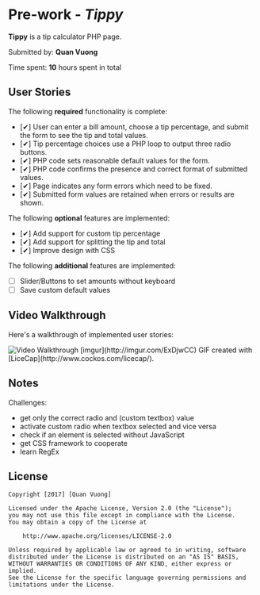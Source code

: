 # Pre-work - *Tippy*

**Tippy** is a tip calculator PHP page.

Submitted by: **Quan Vuong**

Time spent: **10** hours spent in total

## User Stories

The following **required** functionality is complete:
* [&#10004;] User can enter a bill amount, choose a tip percentage, and submit the form to see the tip and total values.
* [&#10004;] Tip percentage choices use a PHP loop to output three radio buttons.
* [&#10004;] PHP code sets reasonable default values for the form.
* [&#10004;] PHP code confirms the presence and correct format of submitted values.
* [&#10004;] Page indicates any form errors which need to be fixed.
* [&#10004;] Submitted form values are retained when errors or results are shown.

The following **optional** features are implemented:
* [&#10004;] Add support for custom tip percentage
* [&#10004;] Add support for splitting the tip and total
* [&#10004;] Improve design with CSS

The following **additional** features are implemented:

* [ ] Slider/Buttons to set amounts without keyboard
* [ ] Save custom default values

## Video Walkthrough

Here's a walkthrough of implemented user stories:

<img src='http://i.imgur.com/ExDjwCC.gif' title='Video Walkthrough' width='' alt='Video Walkthrough' />
[imgur](http://imgur.com/ExDjwCC)
GIF created with [LiceCap](http://www.cockos.com/licecap/).

## Notes

Challenges:

* get only the correct radio and (custom textbox) value
* activate custom radio when textbox selected and vice versa 
* check if an element is selected without JavaScript
* get CSS framework to cooperate
* learn RegEx

## License

    Copyright [2017] [Quan Vuong]

    Licensed under the Apache License, Version 2.0 (the "License");
    you may not use this file except in compliance with the License.
    You may obtain a copy of the License at

        http://www.apache.org/licenses/LICENSE-2.0

    Unless required by applicable law or agreed to in writing, software
    distributed under the License is distributed on an "AS IS" BASIS,
    WITHOUT WARRANTIES OR CONDITIONS OF ANY KIND, either express or implied.
    See the License for the specific language governing permissions and
    limitations under the License.